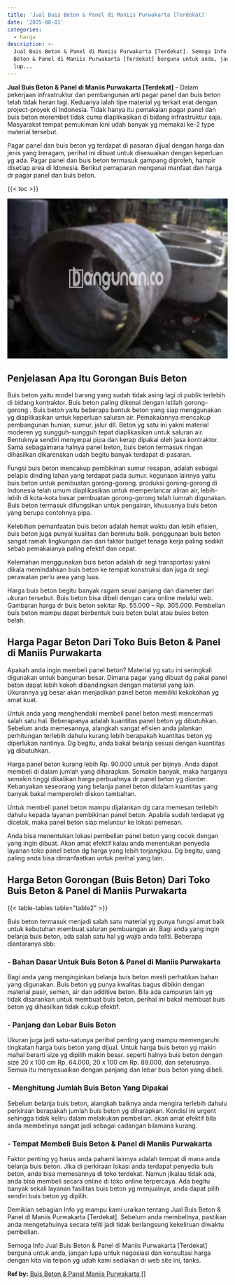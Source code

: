 ```yaml
---
title: 'Jual Buis Beton & Panel di Maniis Purwakarta [Terdekat]'
date: '2025-08-01'
categories:
  - harga
description: >-
  Jual Buis Beton & Panel di Maniis Purwakarta [Terdekat]. Semoga Info Jual Buis
  Beton & Panel di Maniis Purwakarta [Terdekat] berguna untuk anda, jangan
  lup...
---
```


**Jual Buis Beton & Panel di Maniis Purwakarta \[Terdekat\]** – Dalam pekerjaan infrastruktur dan pembangunan arti pagar panel dan buis beton telah tidak heran lagi. Keduanya ialah tipe material yg terkait erat dengan project-proyek di Indonesia. Tidak hanya itu pemakaian pagar panel dan buis beton merembet tidak cuma diaplikasikan di bidang infrastruktur saja. Masyarakat tempat pemukiman kini udah banyak yg memakai ke-2 type material tersebut.

Pagar panel dan buis beton yg terdapat di pasaran dijual dengan harga dan jenis yang beragam, perihal ini dibuat untuk disesuaikan dengan keperluan yg ada. Pagar panel dan buis beton termasuk gampang diproleh, hampir disetiap area di Idonesia. Berikut pemaparan mengenai manfaat dan harga dr pagar panel dan buis beton.

{{< toc >}}

![Jual Buis Beton & Panel di Maniis Purwakarta [Terdekat]](/images/jual-panel-buis-beton-murah-32.png)

## Penjelasan Apa Itu Gorongan Buis Beton

Buis beton yaitu model barang yang sudah tidak asing lagi di publik terlebih di bidang kontraktor. Buis beton paling dikenal dengan istilah gorong-gorong . Buis beton yaitu beberapa bentuk beton yang siap menggunakan yg diaplikasikan untuk keperluan saluran air. Pemakaiannya mencakup pembangunan hunian, sumur, jalur dll. Beton yg satu ini yakni material moderen yg sungguh-sungguh tepat diaplikasikan untuk saluran air. Bentuknya sendiri menyerpai pipa dan kerap dipakai oleh jasa kontraktor. Sama sebagaimana halnya panel beton, buis beton termasuk ringan dihasilkan dikarenakan udah begitu banyak terdapat di pasaran.

Fungsi buis beton mencakup pembikinan sumur resapan, adalah sebagai pelapis dinding lahan yang terdapat pada sumur. kegunaan lainnya yaitu buis beton untuk pembuatan gorong-gorong. produksi gorong-gorong di Indonesia telah umum diaplikasikan untuk memperlancar aliran air, lebih-lebih di kota-kota besar pembuatan gorong-gorong telah lumrah digunakan. Buis beton termasuk difungsikan untuk pengairan, khususnya buis beton yang berupa contohnya pipa.

Kelebihan pemanfaatan buis beton adalah hemat waktu dan lebih efisien, buis beton juga punyai kualitas dan bermutu baik. penggunaan buis beton sangat ramah lingkungan dan dari faktor budget tenaga kerja paling sedikit sebab pemakaianya paling efektif dan cepat.

Kelemahan menggunakan buis beton adalah dr segi transportasi yakni dikala memindahkan buis beton ke tempat konstruksi dan juga dr segi perawatan perlu area yang luas.

Harga buis beton begitu banyak ragam seuai panjang dan diameter dari ukuran tersebut. Buis beton bisa dibeli dengan cara online melalui web. Gambaran harga dr buis beton sekitar Rp. 55.000 – Rp. 305.000. Pembelian buis beton mampu dapat berbentuk buis beton bulat atau buios beton belah.

## Harga Pagar Beton Dari Toko Buis Beton & Panel di Maniis Purwakarta

Apakah anda ingin membeli panel beton? Material yg satu ini seringkali digunakan untuk bangunan besar. Dimana pagar yang dibuat dg pakai panel beton dapat lebih kokoh dibandingkan dengan material yang lain. Ukurannya yg besar akan menjadikan panel beton memiliki kekokohan yg amat kuat.

Untuk anda yang menghendaki membeli panel beton mesti mencermati salah satu hal. Beberapanya adalah kuantitas panel beton yg dibutuhkan. Sebelum anda memesannya, alangkah sangat efisien anda jalankan perhitungan terlebih dahulu kurang lebih berapakah kuantitas beton yg diperlukan nantinya. Dg begitu, anda bakal belanja sesuai dengan kuantitas yg dibutuhkan.

Harga panel beton kurang lebih Rp. 90.000 untuk per bijinya. Anda dapat membeli di dalam jumlah yang diharapkan. Semakin banyak, maka harganya semakin tinggi dikalikan harga perbuahnya dr panel beton yg diorder. Kebanyakan seseorang yang belanja panel beton didalam kuantitas yang banyak bakal memperoleh diskon tambahan.

Untuk membeli panel beton mampu dijalankan dg cara memesan terlebih dahulu kepada layanan pembikinan panel beton. Apabila sudah terdapat yg dicetak, maka panel beton siap meluncur ke lokasi pemesan.

Anda bisa menentukan lokasi pembelian panel beton yang cocok dengan yang ingin dibuat. Akan amat efektif kalau anda menentukan penyedia layanan toko panel beton dg harga yang lebih terjangkau. Dg begitu, uang paling anda bisa dimanfaatkan untuk perihal yang lain.

## Harga Beton Gorongan (Buis Beton) Dari Toko Buis Beton & Panel di Maniis Purwakarta

{{< table-tables table="table2" >}}

Buis beton termasuk menjadi salah satu material yg punya fungsi amat baik untuk kebutuhan membuat saluran pembuangan air. Bagi anda yang ingin belanja buis beton, ada salah satu hal yg wajib anda teliti. Beberapa diantaranya sbb:

### \- Bahan Dasar Untuk Buis Beton & Panel di Maniis Purwakarta

Bagi anda yang menginginkan belanja buis beton mesti perhatikan bahan yang digunakan. Buis beton yg punya kwalitas bagus dibikin dengan material pasir, semen, air dan additive beton. Bila ada campuran lain yg tidak disarankan untuk membuat buis beton, perihal ini bakal membuat buis beton yg dihasilkan tidak cukup efektif.

### \- Panjang dan Lebar Buis Beton

Ukuran juga jadi satu-satunya perihal penting yang mampu memengaruhi tingkatan harga buis beton yang dijual. Untuk harga buis beton yg makin mahal berarti size yg dipilih makin besar. seperti halnya buis beton dengan size 20 x 100 cm Rp. 64.000, 20 x 100 cm Rp. 89.000, dan seterusnya. Semua itu menyesuaikan dengan panjang dan lebar buis beton yang dibeli.

### \- Menghitung Jumlah Buis Beton Yang Dipakai

Sebelum belanja buis beton, alangkah baiknya anda mengira terlebih dahulu perkiraan berapakah jumlah buis beton yg diharapkan. Kondisi ini urgent sehingga tidak keliru dalam melakukan pembelian. akan amat efektif bila anda membelinya sangat jadi sebagai cadangan bilamana kurang.

### \- Tempat Membeli Buis Beton & Panel di Maniis Purwakarta

Faktor penting yg harus anda pahami lainnya adalah tempat di mana anda belanja buis beton. Jika di perkiraan lokasi anda terdapat penyedia buis beton, anda bisa memesannya di toko terdekat. Namun jikalau tidak ada, anda bisa membeli secara online di toko online terpercaya. Ada begitu banyak sekali layanan fasilitas buis beton yg menjualnya, anda dapat pilih sendiri buis beton yg dipilih.

Demikian sebagian Info yg mampu kami uraikan tentang Jual Buis Beton & Panel di Maniis Purwakarta \[Terdekat\]. Sebelum anda membelinya, pastikan anda mengetahuinya secara teliti jadi tidak berlangsung kekeliruan diwaktu pembelian.

Semoga Info Jual Buis Beton & Panel di Maniis Purwakarta \[Terdekat\] berguna untuk anda, jangan lupa untuk negosiasi dan konsultasi harga dengan kita via telpon yg udah kami sediakan di web site ini, tanks.

**Ref by:** [Buis Beton & Panel Maniis Purwakarta []](https://id.wikipedia.org/wiki/Buis)

